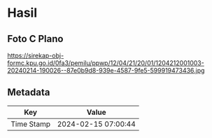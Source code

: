 # Hasil

## Foto C Plano

https://sirekap-obj-formc.kpu.go.id/0fa3/pemilu/ppwp/12/04/21/20/01/1204212001003-20240214-190026--87e0b9d8-939e-4587-9fe5-599919473436.jpg


## Metadata

| Key        | Value               |
| ---------- | ------------------- |
| Time Stamp | 2024-02-15 07:00:44 |



